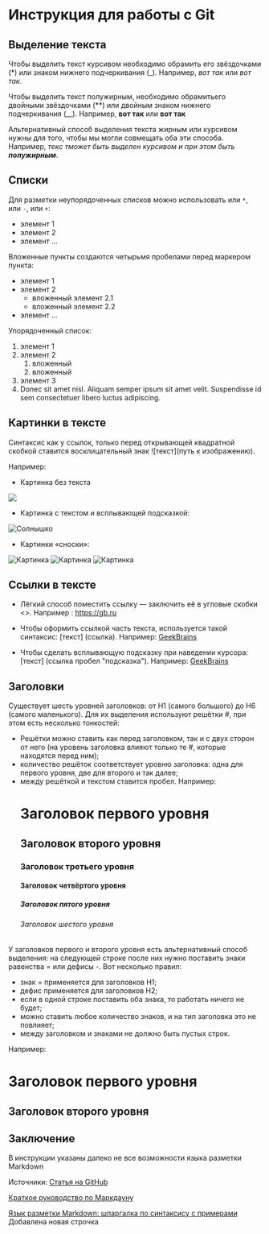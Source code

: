 # Инструкция для работы с Git

## Выделение текста

Чтобы выделить текст курсивом необходимо обрамить его звёздочками (*) или знаком нижнего подчеркивания (_). Например, *вот так* или _вот так_.

Чтобы выделить текст полужирным, необходимо обрамитьего двойными звёздочками (**) или двойным знаком нижнего подчеркивания (__).
Например, **вот так** или __вот так__

Альтернативный способ выделения текста жирным или курсивом нужны для того, чтобы мы могли совмещать оба эти способа. Например, _текс тможет быть выделен курсивом и при этом быть **полужирным**_.

## Списки

Для разметки неупорядоченных списков можно использовать или `*`, или `-`, или `+`:

- элемент 1
- элемент 2
- элемент ...


Вложенные пункты создаются четырьмя пробелами перед маркером пункта:

* элемент 1
* элемент 2
    * вложенный элемент 2.1
    * вложенный элемент 2.2
* элемент ...

Упорядоченный список:

1. элемент 1
2. элемент 2
    1. вложенный
    2. вложенный
3. элемент 3
4. Donec sit amet nisl. Aliquam semper ipsum sit amet velit. Suspendisse id sem consectetuer libero luctus adipiscing.

## Картинки в тексте
Синтаксис как у ссылок, только перед открывающей квадратной скобкой ставится восклицательный знак ![текст](путь к изображению). 

Например:

- Картинка без текста

![](%D0%BA%D0%B0%D1%80%D1%82%D0%B8%D0%BD%D0%BA%D0%B0.jpg)

- Картинка с текстом и всплывающей подсказкой:

![Солнышко](%D0%BA%D0%B0%D1%80%D1%82%D0%B8%D0%BD%D0%BA%D0%B0.jpg "Солнышко нарисовала сама)")

- Картинки «сноски»:

![Картинка][image1]
![Картинка][image2]
![Картинка][image3]

[image1]: //placehold.it/250x100
[image2]: //placehold.it/200x100
[image3]: //placehold.it/150x100

## Ссылки в тексте
- Лёгкий способ поместить ссылку — заключить её в угловые скобки <>. Например : <https://gb.ru>
- Чтобы оформить ссылкой часть текста, используется такой синтаксис: [текст] (ссылка).
Например: [GeekBrains](https://gb.ru)

- Чтобы сделать всплывающую подсказку при наведении курсора: [текст] (ссылка пробел "подсказка"). Например:  [GeekBrains](https://gb.ru "Всплывающая подсказка") 

## Заголовки 
Существует шесть уровней заголовков: от H1 (самого большого) до H6 (самого маленького). Для их выделения используют решётки #, при этом есть несколько тонкостей:

- Решётки можно ставить как перед заголовком, так и с двух сторон от него (на уровень заголовка влияют только те #, которые находятся перед ним);
- количество решёток соответствует уровню заголовка: одна для первого уровня, две для второго и так далее;
- между решёткой и текстом ставится пробел. Например:  
     # Заголовок первого уровня #
     ## Заголовок второго уровня 
     ### Заголовок третьего уровня #######
     #### Заголовок четвёртого уровня 
     ##### Заголовок пятого уровня 
    ###### Заголовок шестого уровня

У заголовков первого и второго уровня есть альтернативный способ выделения: на следующей строке после них нужно поставить знаки равенства = или дефисы -. Вот несколько правил:

 - знак = применяется для заголовков H1;
 - дефис применяется для заголовков H2;
- если в одной строке поставить оба знака, то работать ничего не будет;
 - можно ставить любое количество знаков, и на тип заголовка это не повлияет;
 - между заголовком и знаками не должно быть пустых строк. 
 
Например:

   Заголовок первого уровня
===
Заголовок второго уровня
---

## Заключение
В инструкции указаны далеко не все возможности языка разметки Markdown

Источники:
[Статья на GitHub](https://gist.github.com/Jekins/2bf2d0638163f1294637)

[Краткое руководство по Маркдауну](https://paulradzkov.com/2014/markdown_cheatsheet/)

[Язык разметки Markdown: шпаргалка по синтаксису с примерами](https://skillbox.ru/media/code/yazyk-razmetki-markdown-shpargalka-po-sintaksisu-s-primerami/)
Добавлена новая строчка

